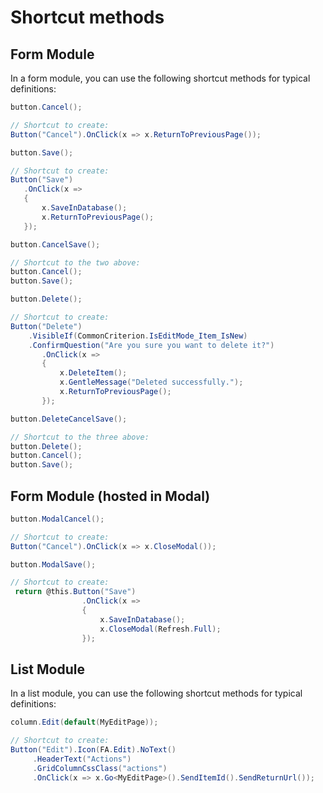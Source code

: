 # Shortcut methods

## Form Module
In a form module, you can use the following shortcut methods for typical definitions:

```csharp
button.Cancel();

// Shortcut to create:
Button("Cancel").OnClick(x => x.ReturnToPreviousPage());
```

```csharp
button.Save();

// Shortcut to create:
Button("Save")
   .OnClick(x =>
   { 
       x.SaveInDatabase(); 
       x.ReturnToPreviousPage(); 
   });
```

```csharp
button.CancelSave();

// Shortcut to the two above:
button.Cancel();
button.Save();
```

```csharp
button.Delete();

// Shortcut to create:
Button("Delete")
    .VisibleIf(CommonCriterion.IsEditMode_Item_IsNew)
    .ConfirmQuestion("Are you sure you want to delete it?")
       .OnClick(x =>
       {
           x.DeleteItem();
           x.GentleMessage("Deleted successfully.");
           x.ReturnToPreviousPage();
       });
```

```csharp
button.DeleteCancelSave();

// Shortcut to the three above:
button.Delete();
button.Cancel();
button.Save();
```


## Form Module (hosted in Modal)

```csharp
button.ModalCancel();

// Shortcut to create:
Button("Cancel").OnClick(x => x.CloseModal());
```

```csharp
button.ModalSave();

// Shortcut to create:
 return @this.Button("Save")
                .OnClick(x =>
                {
                    x.SaveInDatabase();
                    x.CloseModal(Refresh.Full);
                });
```


## List Module
In a list module, you can use the following shortcut methods for typical definitions:

```csharp
column.Edit(default(MyEditPage));

// Shortcut to create:
Button("Edit").Icon(FA.Edit).NoText()
     .HeaderText("Actions")
     .GridColumnCssClass("actions")
     .OnClick(x => x.Go<MyEditPage>().SendItemId().SendReturnUrl());
```
